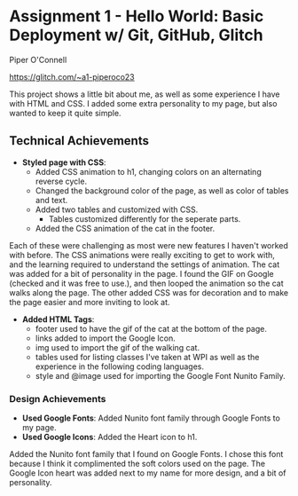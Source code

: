Assignment 1 - Hello World: Basic Deployment w/ Git, GitHub, Glitch
===

Piper O'Connell

https://glitch.com/~a1-piperoco23

This project shows a little bit about me, as well as some experience I have with HTML and CSS.
I added some extra personality to my page, but also wanted to keep it quite simple. 

## Technical Achievements
- **Styled page with CSS**: 
  - Added CSS animation to h1, changing colors on an alternating reverse cycle. 
  - Changed the background color of the page, as well as color of tables and text. 
  - Added two tables and customized with CSS. 
    - Tables customized differently for the seperate parts. 
  - Added the CSS animation of the cat in the footer. 

Each of these were challenging as most were new features I haven't worked with before.
The CSS animations were really exciting to get to work with, and the learning required to understand the settings of animation.
The cat was added for a bit of personality in the page. I found the GIF on Google (checked and it was free to use.), and then looped the animation so the cat walks along the page.
The other added CSS was for decoration and to make the page easier and more inviting to look at. 

- **Added HTML Tags**:
  - footer used to have the gif of the cat at the bottom of the page. 
  - links added to import the Google Icon. 
  - img used to import the gif of the walking cat. 
  - tables used for listing classes I've taken at WPI as well as the experience in the following coding languages. 
  - style and @image used for importing the Google Font Nunito Family.

### Design Achievements
- **Used Google Fonts**: Added Nunito font family through Google Fonts to my page. 
- **Used Google Icons**: Added the Heart icon to h1. 

Added the Nunito font family that I found on Google Fonts. I chose this font because I think it complimented the soft colors used on the page.
The Google Icon heart was added next to my name for more design, and a bit of personality. 


